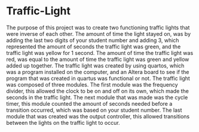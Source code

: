# Traffic-Light
The purpose of this project was to create two functioning traffic lights that were inverse of each other. The amount of time the light stayed on, was by adding the last two digits of your student number and adding 3, which represented the amount of seconds the traffic light was green, and the traffic light was yellow for 1 second. The amount of time the traffic light was red, was equal to the amount of time the traffic light was green and yellow added up together. The traffic light was created by using quartos, which was a program installed on the computer, and an Altera board to see if the program that was created in quartus was functional or not. The traffic light was composed of three modules. The first module was the frequency divider, this allowed the clock to be on and off on its own, which made the seconds in the traffic light. The next module that was made was the cycle timer, this module counted the amount of seconds needed before a transition occurred, which was based on your student number. The last module that was created was the output controller, this allowed transitions between the lights on the traffic light to occur.
